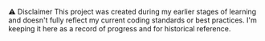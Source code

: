 ⚠️ Disclaimer
This project was created during my earlier stages of learning and doesn't fully reflect my current coding standards or best practices. I'm keeping it here as a record of progress and for historical reference.
